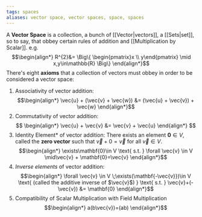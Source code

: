 ```yaml
---
tags: spaces
aliases: vector space, vector spaces, space, spaces
---
```

A **Vector Space** is a collection, a bunch of [[Vector|vectors]], a [[Sets|set]], so to say, that obbey certain rules of addition and [[Multiplication by Scalar]]. $\text{e.g.}$ 
$$\begin{align*}
R^{2}&= \Big\{ \begin{pmatrix}x \\ y\end{pmatrix} \mid x,y\in\mathbb{R} \Big\} 
\end{align*}$$
There's eight **axioms** that a collection of vectors must obbey in order to be considered a vector space:
1.  Associativity of vector addition:
$$\begin{align*}
\vec{u} + (\vec{v} + \vec{w}) &= (\vec{u} + \vec{v}) + \vec{w}
\end{align*}$$
2. Commutativity of vector addition:
$$
\begin{align*}
\vec{u} + \vec{v} &= \vec{v} + \vec{u}
\end{align*}
$$
3. Identity Element* of vector addition:
	There exists an element $\mathbf{0} \in V$, called the **zero vector** such that $\vec{v} + 0 = \vec{v}$ for all $\vec{v} \in V$.
$$\begin{align*}
\exists\mathbf{0}\in V \text{ s.t. } \forall \vec{v} \in V \mid\vec{v} + \mathbf{0}=\vec{v} 
\end{align*}$$
4. *Inverse elements* of vector addition:
$$\begin{align*}
\forall \vec{v} \in V \;\exists(\mathbf{-\vec{v}})\in V \text{ (called the additive inverse of $\vec{v}$) } \text{ s.t. } \vec{v}+(-\vec{v}) &= \mathbf{0}
\end{align*}$$
5. Compatibility of Scalar Multiplication with Field Multiplication
$$\begin{align*}
a(b\vec{v})=(ab)
\end{align*}$$